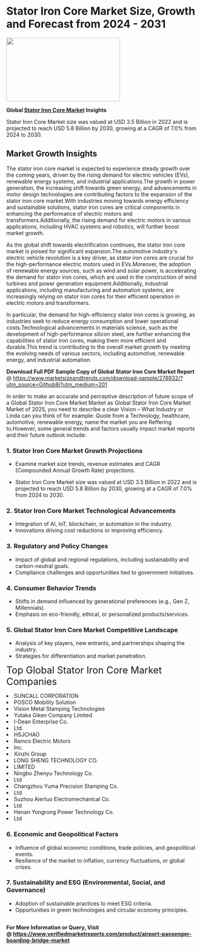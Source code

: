 <H1>Stator Iron Core Market Size, Growth and Forecast from 2024 - 2031</H1><img class="aligncenter size-medium wp-image-584254" src="https://thirdeyenews.in/wp-content/uploads/2024/09/Global-Market-Research-300x168.jpeg" alt="" width="300" height="168" /><p><strong>Global&nbsp;<a href="https://www.marketsizeandtrends.com/download-sample/276932/?utm_source=Github8j?utm_medium=201">Stator Iron Core Market</a> Insights</strong></p><p>Stator Iron Core Market size was valued at USD 3.5 Billion in 2022 and is projected to reach USD 5.8 Billion by 2030, growing at a CAGR of 7.0% from 2024 to 2030.</p><p><h2>Market Growth Insights</h2> <p>The stator iron core market is expected to experience steady growth over the coming years, driven by the rising demand for electric vehicles (EVs), renewable energy systems, and industrial applications.The growth in power generation, the increasing shift towards green energy, and advancements in motor design technologies are contributing factors to the expansion of the stator iron core market.With industries moving towards energy efficiency and sustainable solutions, stator iron cores are critical components in enhancing the performance of electric motors and transformers.Additionally, the rising demand for electric motors in various applications, including HVAC systems and robotics, will further boost market growth.</p> <p>As the global shift towards electrification continues, the stator iron core market is poised for significant expansion.The automotive industry's electric vehicle revolution is a key driver, as stator iron cores are crucial for the high-performance electric motors used in EVs.Moreover, the adoption of renewable energy sources, such as wind and solar power, is accelerating the demand for stator iron cores, which are used in the construction of wind turbines and power generation equipment.Additionally, industrial applications, including manufacturing and automation systems, are increasingly relying on stator iron cores for their efficient operation in electric motors and transformers.</p> <p>In particular, the demand for high-efficiency stator iron cores is growing, as industries seek to reduce energy consumption and lower operational costs.Technological advancements in materials science, such as the development of high-performance silicon steel, are further enhancing the capabilities of stator iron cores, making them more efficient and durable.This trend is contributing to the overall market growth by meeting the evolving needs of various sectors, including automotive, renewable energy, and industrial automation.</p> <p><span class=""><strong>Download Full PDF Sample Copy of Global Stator Iron Core Market Report</strong> @ <a href="https://www.marketsizeandtrends.com/download-sample/276932/?utm_source=Github8j?utm_medium=201" target="_blank">https://www.marketsizeandtrends.com/download-sample/276932/?utm_source=Github8j?utm_medium=201</a></span></p><p>In order to make an accurate and perceptive description of future scope of a Global&nbsp;Stator Iron Core Market Market as Global&nbsp;Stator Iron Core Market Market of 2025, you need to describe a clear Vision &ndash; What Industry or Linda can you think of for example: Quote from a Technology, healthcare, automotive, renewable energy, name the market you are Reffering to.However, some general trends and factors usually impact market reports and their future outlook include:</p><h3>1.&nbsp;<strong>Stator Iron Core Market Growth Projections</strong></h3><ul><li>Examine market size trends, revenue estimates and CAGR (Compounded Annual Growth Rate) projections.</li><li><p>Stator Iron Core Market size was valued at USD 3.5 Billion in 2022 and is projected to reach USD 5.8 Billion by 2030, growing at a CAGR of 7.0% from 2024 to 2030.</p></li></ul><h3>2.&nbsp;<strong>Stator Iron Core Market Technological Advancements</strong></h3><ul><li>Integration of AI, IoT, blockchain, or automation in the industry.</li><li>Innovations driving cost reductions or improving efficiency.</li></ul><h3>3.&nbsp;<strong>Regulatory and Policy Changes</strong></h3><ul><li>Impact of global and regional regulations, including sustainability and carbon-neutral goals.</li><li>Compliance challenges and opportunities tied to government initiatives.</li></ul><h3>4.&nbsp;<strong>Consumer Behavior Trends</strong></h3><ul><li>Shifts in demand influenced by generational preferences (e.g., Gen Z, Millennials).</li><li>Emphasis on eco-friendly, ethical, or personalized products/services.</li></ul><h3>5.&nbsp;<strong>Global Stator Iron Core Market Competitive Landscape</strong></h3><ul><li>Analysis of key players, new entrants, and partnerships shaping the industry.</li><li>Strategies for differentiation and market penetration.</li></ul><p data-pm-slice="1 1 []"><span style="color: inherit; font-family: inherit; font-size: 25px;">Top Global Stator Iron Core Market Companies</span></p><div class="" data-test-id=""><p><li>SUNCALL CORPORATION</li><li> POSCO Mobility Solution</li><li> Vision Metal Stamping Technologies</li><li> Yutaka Giken Company Limited</li><li> I-Dean Enterprise Co.</li><li> Ltd.</li><li> HSJCHAO</li><li> Ramco Electric Motors</li><li> Inc.</li><li> Xinzhi Group</li><li> LONG SHENG TECHNOLOGY CO.</li><li> LIMITED</li><li> Ningbo Zhenyu Technology Co.</li><li> Ltd</li><li> Changzhou Yuma Precision Stamping Co.</li><li> Ltd.</li><li> Suzhou Aiertuo Electromechanical Co.</li><li> Ltd</li><li> Henan Yongrong Power Technology Co.</li><li> Ltd</li></p></div><h3>6.&nbsp;<strong>Economic and Geopolitical Factors</strong></h3><ul><li>Influence of global economic conditions, trade policies, and geopolitical events.</li><li>Resilience of the market to inflation, currency fluctuations, or global crises.</li></ul><h3>7.&nbsp;<strong>Sustainability and ESG (Environmental, Social, and Governance)</strong></h3><ul><li>Adoption of sustainable practices to meet ESG criteria.</li><li>Opportunities in green technologies and circular economy principles.</li></ul><h2><strong style="font-size: 14px;">For More Information or Query, Visit @&nbsp;</strong><a style="background-color: #ffffff; font-size: 14px;" href="https://www.marketsizeandtrends.com/report/stator-iron-core-market/" target="_blank">https://www.verifiedmarketreports.com/product/airport-passenger-boarding-bridge-market</a></h2>